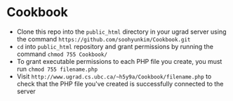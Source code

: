 # Cookbook

- Clone this repo into the `public_html` directory in your ugrad server using the command `https://github.com/soohyunkim/Cookbook.git`
- `cd` into `public_html` repository and grant permissions by running the command `chmod 755 Cookbook/`
- To grant executable permissions to each PHP file you create, you must run `chmod 755 filename.php`
- Visit `http://www.ugrad.cs.ubc.ca/~h5y9a/Cookbook/filename.php` to check that the PHP file you've created is successfully connected to the server
